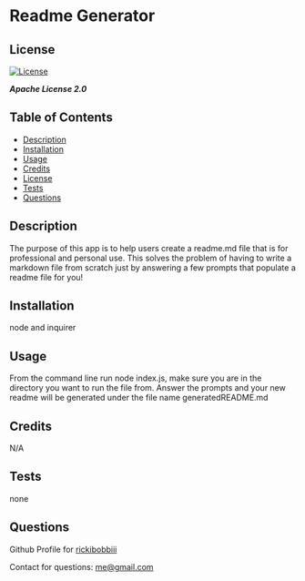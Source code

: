 # Readme Generator

## License

[![License](https://img.shields.io/badge/License-Apache_2.0-blue.svg)](https://opensource.org/licenses/Apache-2.0)   

***Apache License 2.0***

## Table of Contents

- [Description](#description)
- [Installation](#installation) 
- [Usage](#usage)
- [Credits](#credits)
- [License](#license)
- [Tests](#tests)
- [Questions](#questions)

## Description

The purpose of this app is to help users create a readme.md file that is for professional and personal use.  This solves the problem of having to write a markdown file from scratch just by answering a few prompts that populate a readme file for you!


## Installation

node and inquirer


## Usage

From the command line run node index.js, make sure you are in the directory you want to run the file from. Answer the prompts and your new readme will be generated under the file name generatedREADME.md

## Credits

N/A



## Tests

none

## Questions

Github Profile for [rickibobbiii](https://github.com/rickibobbiii)

Contact for questions: me@gmail.com
